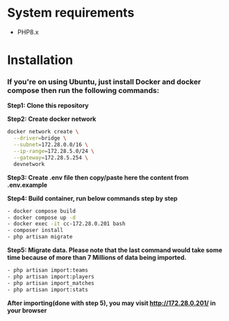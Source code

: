 # System requirements
- PHP8.x

# Installation

### If you're on using Ubuntu, just install Docker and docker compose then run the following commands:
**Step1: Clone this repository**

**Step2: Create docker network**
```bash
docker network create \
  --driver=bridge \
  --subnet=172.28.0.0/16 \
  --ip-range=172.28.5.0/24 \
  --gateway=172.28.5.254 \
  devnetwork
```
**Step3: Create .env file then copy/paste here the content from .env.example**

**Step4: Build container, run below commands step by step**
```bash
- docker compose build
- docker compose up -d
- docker exec -it cc-172.28.0.201 bash
- composer install
- php artisan migrate
```
**Step5: Migrate data. Please note that the last command would take some time because of more than 7 Millions of data being imported.**

```bash
- php artisan import:teams
- php artisan import:players
- php artisan import_matches
- php artisan import:stats
```

**After importing(done with step 5), you may visit http://172.28.0.201/ in your browser**